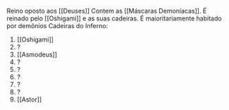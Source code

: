 Reino oposto aos [[Deuses]]
Contem as [[Máscaras Demoníacas]].
É reinado pelo [[Oshigami]] e as suas cadeiras. É maioritariamente habitado por demônios 
Cadeiras do Inferno:
1. [[Oshigami]]
2. ?
3. [[Asmodeus]]
4. ?
5. ?
6. ?
7. ?
8. ?
9. [[Astor]]

